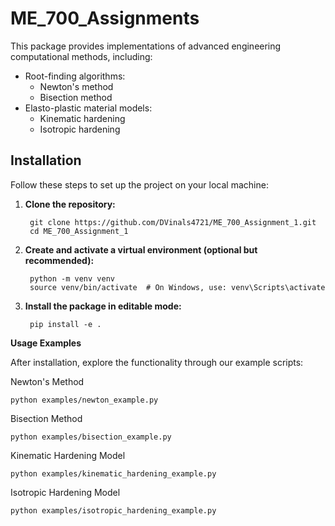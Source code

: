# ME_700_Assignments

This package provides implementations of advanced engineering computational methods, including:

- Root-finding algorithms:
  - Newton's method
  - Bisection method
- Elasto-plastic material models:
  - Kinematic hardening
  - Isotropic hardening

## Installation

Follow these steps to set up the project on your local machine:

1. **Clone the repository:**

    
        git clone https://github.com/DVinals4721/ME_700_Assignment_1.git
        cd ME_700_Assignment_1

2. **Create and activate a virtual environment (optional but recommended):**

        python -m venv venv
        source venv/bin/activate  # On Windows, use: venv\Scripts\activate

3. **Install the package in editable mode:**

        pip install -e .

**Usage Examples**

After installation, explore the functionality through our example scripts:

Newton's Method

    python examples/newton_example.py

Bisection Method

    python examples/bisection_example.py

Kinematic Hardening Model

    python examples/kinematic_hardening_example.py

Isotropic Hardening Model

    python examples/isotropic_hardening_example.py

